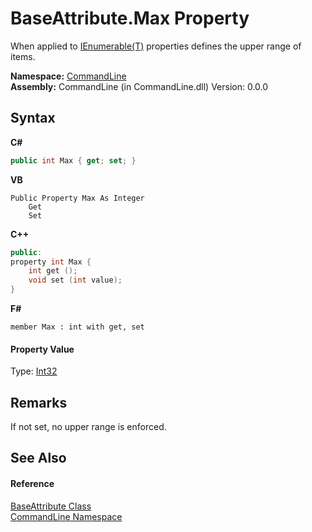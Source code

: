 # BaseAttribute.Max Property 
 

When applied to <a href="https://docs.microsoft.com/dotnet/api/system.collections.generic.ienumerable-1" target="_blank">IEnumerable(T)</a> properties defines the upper range of items.

**Namespace:**&nbsp;<a href="N_CommandLine">CommandLine</a><br />**Assembly:**&nbsp;CommandLine (in CommandLine.dll) Version: 0.0.0

## Syntax

**C#**<br />
``` C#
public int Max { get; set; }
```

**VB**<br />
``` VB
Public Property Max As Integer
	Get
	Set
```

**C++**<br />
``` C++
public:
property int Max {
	int get ();
	void set (int value);
}
```

**F#**<br />
``` F#
member Max : int with get, set

```


#### Property Value
Type: <a href="https://docs.microsoft.com/dotnet/api/system.int32" target="_blank">Int32</a>

## Remarks
If not set, no upper range is enforced.

## See Also


#### Reference
<a href="T_CommandLine_BaseAttribute">BaseAttribute Class</a><br /><a href="N_CommandLine">CommandLine Namespace</a><br />